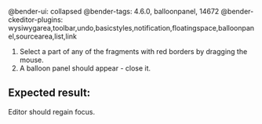 @bender-ui: collapsed
@bender-tags: 4.6.0, balloonpanel, 14672
@bender-ckeditor-plugins: wysiwygarea,toolbar,undo,basicstyles,notification,floatingspace,balloonpanel,sourcearea,list,link

1. Select a part of any of the fragments with red borders by dragging the mouse.
2. A balloon panel should appear - close it.

## Expected result:

Editor should regain focus.

